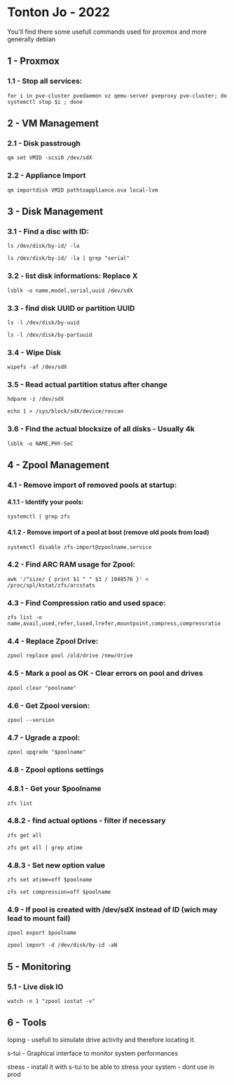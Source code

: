 # Tonton Jo - 2022

You'll find there some usefull commands used for proxmox and more generally debian

## 1 - Proxmox

### 1.1 - Stop all services:  
```shell
for i in pve-cluster pvedaemon vz qemu-server pveproxy pve-cluster; do systemctl stop $i ; done
```  
## 2 - VM Management

### 2.1 - Disk passtrough
```shell
qm set VMID -scsi0 /dev/sdX
```
###  2.2 - Appliance Import
```shell
qm importdisk VMID pathtoappliance.ova local-lvm
```

## 3 - Disk Management

### 3.1 - Find a disc with ID:
```shell
ls /dev/disk/by-id/ -la
```
```shell
ls /dev/disk/by-id/ -la | grep "serial"
```

### 3.2 - list disk informations: Replace X
```shell
lsblk -o name,model,serial,uuid /dev/sdX
```
###  3.3 - find disk UUID or partition UUID
```shell
ls -l /dev/disk/by-uuid
```
```shell
ls -l /dev/disk/by-partuuid
```

### 3.4 - Wipe Disk
```shell
wipefs -af /dev/sdX
```
###  3.5 - Read actual partition status after change
```shell
hdparm -z /dev/sdX
```
```shell
echo 1 > /sys/block/sdX/device/rescan
```  
###  3.6 - Find the actual blocksize of all disks - Usually 4k
```shell
lsblk -o NAME,PHY-SeC
```

##  4 - Zpool Management  

###  4.1 - Remove import of removed pools at startup:  
####  4.1.1 - Identify your pools:
```shell
systemctl | grep zfs
```
#### 4.1.2 - Remove import of a pool at boot (remove old pools from load)
```shell
systemctl disable zfs-import@zpoolname.service
```

### 4.2 - Find ARC RAM usage for Zpool:
```shell
awk '/^size/ { print $1 " " $3 / 1048576 }' < /proc/spl/kstat/zfs/arcstats
```

### 4.3 - Find Compression ratio and used space:
```shell
zfs list -o name,avail,used,refer,lused,lrefer,mountpoint,compress,compressratio
``` 

### 4.4 - Replace Zpool Drive:
```shell
zpool replace pool /old/drive /new/drive
```

### 4.5 - Mark a pool as OK - Clear errors on pool and drives
```shell
zpool clear "poolname"
```

### 4.6 - Get Zpool version:
```shell
zpool --version
```

### 4.7 - Ugrade a zpool:
```shell
zpool upgrade "$poolname"
```  
### 4.8 - Zpool options settings
### 4.8.1 - Get your $poolname
```shell
zfs list
```
### 4.8.2 - find actual options - filter if necessary
```shell
zfs get all 
```
```shell
zfs get all | grep atime
```
### 4.8.3 - Set new option value
```shell
zfs set atime=off $poolname
```
```shell
zfs set compression=off $poolname
```  
### 4.9 - If pool is created with /dev/sdX instead of ID (wich may lead to mount fail)
```shell
zpool export $poolname
```  
```shell
zpool import -d /dev/disk/by-id -aN
```  
## 5 - Monitoring

### 5.1 - Live disk IO
```shell
watch -n 1 "zpool iostat -v"
```
## 6 - Tools

Ioping - usefull to simulate drive activity and therefore locating it.

s-tui - Graphical interface to monitor system performances

stress - install it with s-tui to be able to stress your system - dont use in prod
